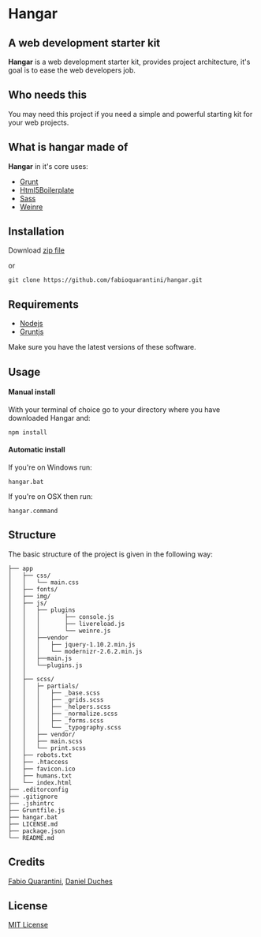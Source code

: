 # Hangar #

## A web development starter kit  ##

**Hangar** is a web development starter kit, provides project architecture, it's goal is to ease the web developers job.



## Who needs this ##

You may need this project if you need a simple and powerful starting kit for your web projects.


## What is hangar made of ##

**Hangar** in it's core uses:

- [Grunt](http://gruntjs.com/)
- [Html5Boilerplate](http://html5boilerplate.com/)
- [Sass](http://sass-lang.com/)
- [Weinre](http://people.apache.org/~pmuellr/weinre/docs/latest/)

## Installation ##

Download [zip file](https://github.com/fabioquarantini/hangar/archive/master.zip)

or 

```
git clone https://github.com/fabioquarantini/hangar.git
```

## Requirements 

- [Nodejs](http://nodejs.org/)
- [Gruntjs](http://gruntjs.com/)

Make sure you have the latest versions of these software. 

## Usage 


#### Manual install
With your terminal of choice go to your directory where you have downloaded Hangar and:
```
npm install
```

#### Automatic install
If you're on Windows run:
```
hangar.bat
```

If you're on OSX then run:
```
hangar.command
```

## Structure

The basic structure of the project is given in the following way:

```
├── app
│   ├── css/
│   │	└── main.css
│   ├── fonts/
│   ├── img/
│   ├── js/
│   │ 	├── plugins
│   │   │ 		├── console.js
│   │   │ 	 	├── livereload.js
│   │   │		└── weinre.js
│   │	├──vendor
│   │   │	├── jquery-1.10.2.min.js
│   │   │	└── modernizr-2.6.2.min.js
│   │ 	├──main.js
│   │ 	└──plugins.js
│   │
│	├── scss/
│   │	├─ partials/
│   │   │	├── _base.scss
│   │   │	├── _grids.scss
│   │   │	├── _helpers.scss
│   │   │	├── _normalize.scss
│   │   │	├── _forms.scss
│   │   │	└── _typography.scss
│   │	├── vendor/
│   │	├── main.scss
│   │	└── print.scss
│	├── robots.txt
│	├── .htaccess
│	├── favicon.ico
│	├── humans.txt
│	└── index.html
├── .editorconfig
├── .gitignore
├── .jshintrc
├── Gruntfile.js
├── hangar.bat
├── LICENSE.md
├── package.json
└── README.md
```

## Credits

[Fabio Quarantini](http://www.fabioquarantini.com), [Daniel Duches](https://twitter.com/ildaniel8)


## License

[MIT License](http://opensource.org/licenses/MIT)
